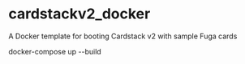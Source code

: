 # cardstackv2_docker
A Docker template for booting Cardstack v2 with sample Fuga cards

docker-compose up --build
